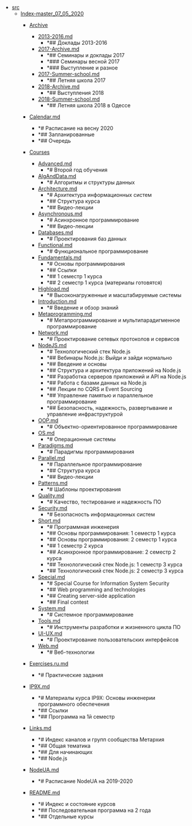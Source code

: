 - <a href = "E:\Node_projects\Node_Way\NBase\_Md\_Index\__Closer\_HPW\src\cat.src\dir.src.md">src</a>
    - <a href = "E:\Node_projects\Node_Way\NBase\_Md\_Index\__Closer\_HPW\src\Index-master_07_05_2020\cat.Index-master_07_05_2020\dir.Index-master_07_05_2020.md">Index-master_07_05_2020</a>
        - <a href = "E:\Node_projects\Node_Way\NBase\_Md\_Index\__Closer\_HPW\src\Index-master_07_05_2020\Archive\cat.Archive\dir.Archive.md">Archive</a>
            - <a href = "E:\Node_projects\Node_Way\NBase\_Md\_Index\__Closer\_HPW\src\Index-master_07_05_2020\Archive\2013-2016.md">2013-2016.md</a>
                - *## Доклады 2013-2016
            - <a href = "E:\Node_projects\Node_Way\NBase\_Md\_Index\__Closer\_HPW\src\Index-master_07_05_2020\Archive\2017-Archive.md">2017-Archive.md</a>
                - *## Семинары и доклады 2017
                - *### Семинары весной 2017
                - *### Выступление и разное
            - <a href = "E:\Node_projects\Node_Way\NBase\_Md\_Index\__Closer\_HPW\src\Index-master_07_05_2020\Archive\2017-Summer-school.md">2017-Summer-school.md</a>
                - *## Летняя школа 2017
            - <a href = "E:\Node_projects\Node_Way\NBase\_Md\_Index\__Closer\_HPW\src\Index-master_07_05_2020\Archive\2018-Archive.md">2018-Archive.md</a>
                - *## Выступления 2018
            - <a href = "E:\Node_projects\Node_Way\NBase\_Md\_Index\__Closer\_HPW\src\Index-master_07_05_2020\Archive\2018-Summer-school.md">2018-Summer-school.md</a>
                - *## Летняя школа 2018 в Одессе
        
        - <a href = "E:\Node_projects\Node_Way\NBase\_Md\_Index\__Closer\_HPW\src\Index-master_07_05_2020\Calendar.md">Calendar.md</a>
            - *# Расписание на весну 2020
            - *## Запланированные
            - *## Очередь
        - <a href = "E:\Node_projects\Node_Way\NBase\_Md\_Index\__Closer\_HPW\src\Index-master_07_05_2020\Courses\cat.Courses\dir.Courses.md">Courses</a>
            - <a href = "E:\Node_projects\Node_Way\NBase\_Md\_Index\__Closer\_HPW\src\Index-master_07_05_2020\Courses\Advanced.md">Advanced.md</a>
                - *# Второй год обучения
            - <a href = "E:\Node_projects\Node_Way\NBase\_Md\_Index\__Closer\_HPW\src\Index-master_07_05_2020\Courses\AlgAndData.md">AlgAndData.md</a>
                - *# Алгоритмы и структуры данных
            - <a href = "E:\Node_projects\Node_Way\NBase\_Md\_Index\__Closer\_HPW\src\Index-master_07_05_2020\Courses\Architecture.md">Architecture.md</a>
                - *# Архитектура информационных систем
                - *## Структура курса
                - *## Видео-лекции
            - <a href = "E:\Node_projects\Node_Way\NBase\_Md\_Index\__Closer\_HPW\src\Index-master_07_05_2020\Courses\Asynchronous.md">Asynchronous.md</a>
                - *# Асинхронное программирование
                - *## Видео-лекции
            - <a href = "E:\Node_projects\Node_Way\NBase\_Md\_Index\__Closer\_HPW\src\Index-master_07_05_2020\Courses\Databases.md">Databases.md</a>
                - *# Проектирования баз данных
            - <a href = "E:\Node_projects\Node_Way\NBase\_Md\_Index\__Closer\_HPW\src\Index-master_07_05_2020\Courses\Functional.md">Functional.md</a>
                - *# Функциональное программирование
            - <a href = "E:\Node_projects\Node_Way\NBase\_Md\_Index\__Closer\_HPW\src\Index-master_07_05_2020\Courses\Fundamentals.md">Fundamentals.md</a>
                - *# Основы программирования
                - *## Ссылки
                - *## 1 семестр 1 курса
                - *## 2 семестр 1 курса (материалы готовятся)
            - <a href = "E:\Node_projects\Node_Way\NBase\_Md\_Index\__Closer\_HPW\src\Index-master_07_05_2020\Courses\Highload.md">Highload.md</a>
                - *# Высоконагруженные и масштабируемые системы
            - <a href = "E:\Node_projects\Node_Way\NBase\_Md\_Index\__Closer\_HPW\src\Index-master_07_05_2020\Courses\Introduction.md">Introduction.md</a>
                - *# Введение и обзор знаний
            - <a href = "E:\Node_projects\Node_Way\NBase\_Md\_Index\__Closer\_HPW\src\Index-master_07_05_2020\Courses\Metaprogramming.md">Metaprogramming.md</a>
                - *# Метапрограммирование и мультипарадигменное программирование
            - <a href = "E:\Node_projects\Node_Way\NBase\_Md\_Index\__Closer\_HPW\src\Index-master_07_05_2020\Courses\Network.md">Network.md</a>
                - *# Проектирование сетевых протоколов и сервисов
            - <a href = "E:\Node_projects\Node_Way\NBase\_Md\_Index\__Closer\_HPW\src\Index-master_07_05_2020\Courses\NodeJS.md">NodeJS.md</a>
                - *# Технологический стек Node.js
                - *## Вебинары Node.js: Выйди и зайди нормально
                - *## Введение и основы
                - *## Структура и архитектура приложений на Node.js
                - *## Разработка серверов приложений и API на Node.js
                - *## Работа с базами данных на Node.js
                - *## Лекции по CQRS и Event Sourcing
                - *## Управление памятью и параллельное программирование
                - *## Безопасность, надежность, развертывание и управление инфраструктурой
            - <a href = "E:\Node_projects\Node_Way\NBase\_Md\_Index\__Closer\_HPW\src\Index-master_07_05_2020\Courses\OOP.md">OOP.md</a>
                - *# Объектно-ориентированное программирование
            - <a href = "E:\Node_projects\Node_Way\NBase\_Md\_Index\__Closer\_HPW\src\Index-master_07_05_2020\Courses\OS.md">OS.md</a>
                - *# Операционные системы
            - <a href = "E:\Node_projects\Node_Way\NBase\_Md\_Index\__Closer\_HPW\src\Index-master_07_05_2020\Courses\Paradigms.md">Paradigms.md</a>
                - *# Парадигмы программирования
            - <a href = "E:\Node_projects\Node_Way\NBase\_Md\_Index\__Closer\_HPW\src\Index-master_07_05_2020\Courses\Parallel.md">Parallel.md</a>
                - *# Параллельное программирование
                - *## Структура курса
                - *## Видео-лекции
            - <a href = "E:\Node_projects\Node_Way\NBase\_Md\_Index\__Closer\_HPW\src\Index-master_07_05_2020\Courses\Patterns.md">Patterns.md</a>
                - *# Шаблоны проектирования
            - <a href = "E:\Node_projects\Node_Way\NBase\_Md\_Index\__Closer\_HPW\src\Index-master_07_05_2020\Courses\Quality.md">Quality.md</a>
                - *# Качество, тестирование и надежность ПО
            - <a href = "E:\Node_projects\Node_Way\NBase\_Md\_Index\__Closer\_HPW\src\Index-master_07_05_2020\Courses\Security.md">Security.md</a>
                - *# Безопасность информационных систем
            - <a href = "E:\Node_projects\Node_Way\NBase\_Md\_Index\__Closer\_HPW\src\Index-master_07_05_2020\Courses\Short.md">Short.md</a>
                - *# Программная инженерия
                - *## Основы программирования: 1 семестр 1 курса
                - *## Основы программирования: 2 семестр 1 курса
                - *## 1 семестр 2 курса
                - *## Асинхронное программирование: 2 семестр 2 курса
                - *## Технологический стек Node.js: 1 семестр 3 курса
                - *## Технологический стек Node.js: 2 семестр 3 курса
            - <a href = "E:\Node_projects\Node_Way\NBase\_Md\_Index\__Closer\_HPW\src\Index-master_07_05_2020\Courses\Special.md">Special.md</a>
                - *# Special Course for Information System Security
                - *## Web programming and technologies
                - *## Creating server-side application
                - *## Final contest
            - <a href = "E:\Node_projects\Node_Way\NBase\_Md\_Index\__Closer\_HPW\src\Index-master_07_05_2020\Courses\System.md">System.md</a>
                - *# Системное программирование
            - <a href = "E:\Node_projects\Node_Way\NBase\_Md\_Index\__Closer\_HPW\src\Index-master_07_05_2020\Courses\Tools.md">Tools.md</a>
                - *# Инструменты разработки и жизненного цикла ПО
            - <a href = "E:\Node_projects\Node_Way\NBase\_Md\_Index\__Closer\_HPW\src\Index-master_07_05_2020\Courses\UI-UX.md">UI-UX.md</a>
                - *# Проектирование пользовательских интерфейсов
            - <a href = "E:\Node_projects\Node_Way\NBase\_Md\_Index\__Closer\_HPW\src\Index-master_07_05_2020\Courses\Web.md">Web.md</a>
                - *# Веб-технологии
        
        - <a href = "E:\Node_projects\Node_Way\NBase\_Md\_Index\__Closer\_HPW\src\Index-master_07_05_2020\Exercises.ru.md">Exercises.ru.md</a>
            - *# Практические задания
        - <a href = "E:\Node_projects\Node_Way\NBase\_Md\_Index\__Closer\_HPW\src\Index-master_07_05_2020\IP9X.md">IP9X.md</a>
            - *# Материалы курса IP9X: Основы инженерии программного обеспечения
            - *## Ссылки
            - *## Программа на 1й семестр
        - <a href = "E:\Node_projects\Node_Way\NBase\_Md\_Index\__Closer\_HPW\src\Index-master_07_05_2020\Links.md">Links.md</a>
            - *# Индекс каналов и групп сообщества Метархия
            - *## Общая тематика
            - *## Для начинающих
            - *## Node.js
        - <a href = "E:\Node_projects\Node_Way\NBase\_Md\_Index\__Closer\_HPW\src\Index-master_07_05_2020\NodeUA.md">NodeUA.md</a>
            - *# Расписание NodeUA на 2019-2020
        - <a href = "E:\Node_projects\Node_Way\NBase\_Md\_Index\__Closer\_HPW\src\Index-master_07_05_2020\README.md">README.md</a>
            - *# Индекс и состояние курсов
            - *## Последовательная программа на 2 года
            - *## Отдельные курсы
    
